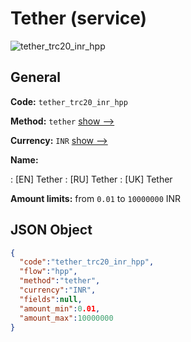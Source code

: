 
# Tether (service) 
![tether_trc20_inr_hpp](https://static.openfintech.io/payment_methods/tether_trc20_inr_hpp/logo.svg?w=400&c=v0.59.26#w200)  

## General 
 
**Code:** `tether_trc20_inr_hpp` 
 
**Method:** `tether` 
 [show -->](/payment-methods/tether/) 
 
**Currency:** `INR` [show -->](/currencies/INR/) 
 
**Name:** 
 
:	[EN] Tether 
:	[RU] Tether 
:	[UK] Tether 
 
**Amount limits:** from `0.01` to `10000000` INR 

## JSON Object 

```json
{
  "code":"tether_trc20_inr_hpp",
  "flow":"hpp",
  "method":"tether",
  "currency":"INR",
  "fields":null,
  "amount_min":0.01,
  "amount_max":10000000
}
```  
